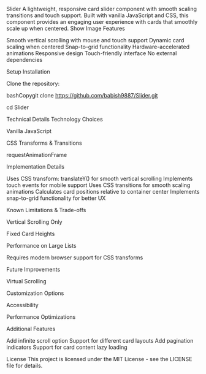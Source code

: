 Slider
A lightweight, responsive card slider component with smooth scaling transitions and touch support. Built with vanilla JavaScript and CSS, this component provides an engaging user experience with cards that smoothly scale up when centered.
Show Image
Features

Smooth vertical scrolling with mouse and touch support
Dynamic card scaling when centered
Snap-to-grid functionality
Hardware-accelerated animations
Responsive design
Touch-friendly interface
No external dependencies

Setup
Installation

Clone the repository:

bashCopygit clone https://github.com/babish9887/Slider.git

cd Slider

Technical Details
Technology Choices

Vanilla JavaScript

CSS Transforms & Transitions

requestAnimationFrame



Implementation Details

Uses CSS transform: translateY() for smooth vertical scrolling
Implements touch events for mobile support
Uses CSS transitions for smooth scaling animations
Calculates card positions relative to container center
Implements snap-to-grid functionality for better UX

Known Limitations & Trade-offs

Vertical Scrolling Only

Fixed Card Heights

Performance on Large Lists

Requires modern browser support for CSS transforms



Future Improvements

Virtual Scrolling

Customization Options

Accessibility

Performance Optimizations

Additional Features

Add infinite scroll option
Support for different card layouts
Add pagination indicators
Support for card content lazy loading

License
This project is licensed under the MIT License - see the LICENSE file for details.
